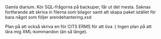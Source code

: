 Gamla diarium. Kör SQL-frågorna på backuper, får ut det mesta. Saknas fortfarande att skriva in filerna som bilagor samt att skapa paket istället för bara något som följer arendehantering.xsd

Plan på att också skriva en för CITS ERMS för att öva :) Ingen plan på att lära mig XML-kommandon (än så länge).
